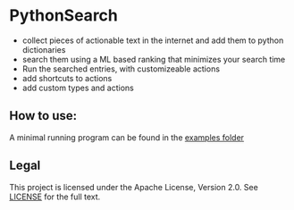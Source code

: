 # PythonSearch

- collect pieces of actionable text in the internet and add them to python dictionaries
- search them using a ML based ranking that minimizes your search time
- Run the searched entries, with customizeable actions
- add shortcuts to actions
- add custom types and actions


## How to use:

A minimal running program can be found in the [examples folder](examples/minimal.py)


## Legal

This project is licensed under the Apache License, Version 2.0. See [LICENSE](LICENSE.txt) for the full text.
